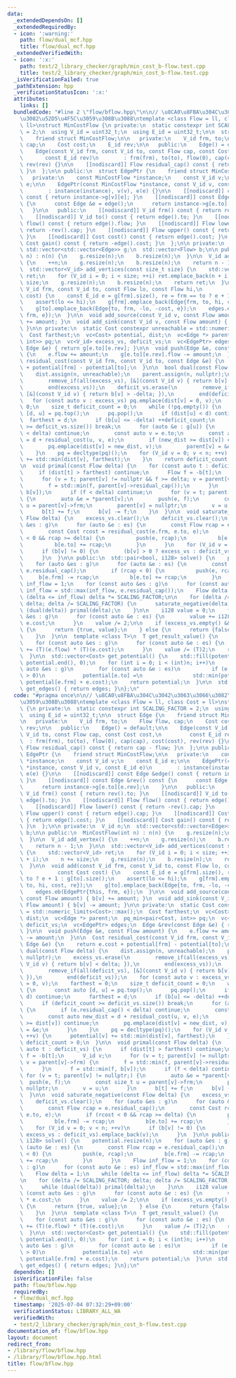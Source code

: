 ```yaml
---
data:
  _extendedDependsOn: []
  _extendedRequiredBy:
  - icon: ':warning:'
    path: flow/dual_mcf.hpp
    title: flow/dual_mcf.hpp
  _extendedVerifiedWith:
  - icon: ':x:'
    path: test/2_library_checker/graph/min_cost_b-flow.test.cpp
    title: test/2_library_checker/graph/min_cost_b-flow.test.cpp
  _isVerificationFailed: true
  _pathExtension: hpp
  _verificationStatusIcon: ':x:'
  attributes:
    links: []
  bundledCode: "#line 2 \"flow/bflow.hpp\"\n\n// \u8CA0\u8FBA\u304C\u3042\u3063\u3066\
    \u3082\u52D5\u4F5C\u3059\u308B\u3088\ntemplate <class Flow = ll, class Cost =\
    \ ll>\nstruct MinCostFlow {\n private:\n  static constexpr int SCALING_FACTOR\
    \ = 2;\n  using V_id = uint32_t;\n  using E_id = uint32_t;\n\n  struct Edge {\n\
    \    friend struct MinCostFlow;\n\n   private:\n    V_id frm, to;\n    Flow flow,\
    \ cap;\n    Cost cost;\n    E_id rev;\n\n   public:\n    Edge() = default;\n\n\
    \    Edge(const V_id frm, const V_id to, const Flow cap, const Cost cost,\n  \
    \       const E_id rev)\n        : frm(frm), to(to), flow(0), cap(cap), cost(cost),\
    \ rev(rev) {}\n\n    [[nodiscard]] Flow residual_cap() const { return cap - flow;\
    \ }\n  };\n\n public:\n  struct EdgePtr {\n    friend struct MinCostFlow;\n\n\
    \   private:\n    const MinCostFlow *instance;\n    const V_id v;\n    const E_id\
    \ e;\n\n    EdgePtr(const MinCostFlow *instance, const V_id v, const E_id e)\n\
    \        : instance(instance), v(v), e(e) {}\n\n    [[nodiscard]] const Edge &edge()\
    \ const { return instance->g[v][e]; }\n    [[nodiscard]] const Edge &rev() const\
    \ {\n      const Edge &e = edge();\n      return instance->g[e.to][e.rev];\n \
    \   }\n\n   public:\n    [[nodiscard]] V_id frm() const { return rev().to; }\n\
    \    [[nodiscard]] V_id to() const { return edge().to; }\n    [[nodiscard]] Flow\
    \ flow() const { return edge().flow; }\n    [[nodiscard]] Flow lower() const {\
    \ return -rev().cap; }\n    [[nodiscard]] Flow upper() const { return edge().cap;\
    \ }\n    [[nodiscard]] Cost cost() const { return edge().cost; }\n    [[nodiscard]]\
    \ Cost gain() const { return -edge().cost; }\n  };\n\n private:\n  V_id n;\n \
    \ std::vector<std::vector<Edge>> g;\n  std::vector<Flow> b;\n\n public:\n  MinCostFlow(int\
    \ n) : n(n) {\n    g.resize(n);\n    b.resize(n);\n  }\n\n  V_id add_vertex()\
    \ {\n    ++n;\n    g.resize(n);\n    b.resize(n);\n    return n - 1;\n  }\n\n\
    \  std::vector<V_id> add_vertices(const size_t size) {\n    std::vector<V_id>\
    \ ret;\n    for (V_id i = 0; i < size; ++i) ret.emplace_back(n + i);\n    n +=\
    \ size;\n    g.resize(n);\n    b.resize(n);\n    return ret;\n  }\n\n  void add(const\
    \ V_id frm, const V_id to, const Flow lo, const Flow hi,\n           const Cost\
    \ cost) {\n    const E_id e = g[frm].size(), re = frm == to ? e + 1 : g[to].size();\n\
    \    assert(lo <= hi);\n    g[frm].emplace_back(Edge{frm, to, hi, cost, re});\n\
    \    g[to].emplace_back(Edge{to, frm, -lo, -cost, e});\n    edges.eb(EdgePtr{this,\
    \ frm, e});\n  }\n\n  void add_source(const V_id v, const Flow amount) { b[v]\
    \ += amount; }\n  void add_sink(const V_id v, const Flow amount) { b[v] -= amount;\
    \ }\n\n private:\n  static Cost constexpr unreachable = std::numeric_limits<Cost>::max();\n\
    \  Cost farthest;\n  vc<Cost> potential, dist;\n  vc<Edge *> parent;\n  pq_min<pair<Cost,\
    \ int>> pq;\n  vc<V_id> excess_vs, deficit_vs;\n  vc<EdgePtr> edges;\n  Edge &rev(const\
    \ Edge &e) { return g[e.to][e.rev]; }\n\n  void push(Edge &e, const Flow amount)\
    \ {\n    e.flow += amount;\n    g[e.to][e.rev].flow -= amount;\n  }\n\n  Cost\
    \ residual_cost(const V_id frm, const V_id to, const Edge &e) {\n    return e.cost\
    \ + potential[frm] - potential[to];\n  }\n\n  bool dual(const Flow delta) {\n\
    \    dist.assign(n, unreachable);\n    parent.assign(n, nullptr);\n    excess_vs.erase(\n\
    \        remove_if(all(excess_vs), [&](const V_id v) { return b[v] < delta; }),\n\
    \        end(excess_vs));\n    deficit_vs.erase(\n        remove_if(all(deficit_vs),\
    \ [&](const V_id v) { return b[v] > -delta; }),\n        end(deficit_vs));\n \
    \   for (const auto v : excess_vs) pq.emplace(dist[v] = 0, v);\n    farthest =\
    \ 0;\n    size_t deficit_count = 0;\n    while (!pq.empty()) {\n      const auto\
    \ [d, u] = pq.top();\n      pq.pop();\n      if (dist[u] < d) continue;\n    \
    \  farthest = d;\n      if (b[u] <= -delta) ++deficit_count;\n      if (deficit_count\
    \ >= deficit_vs.size()) break;\n      for (auto &e : g[u]) {\n        if (e.residual_cap()\
    \ < delta) continue;\n        const auto v = e.to;\n        const auto new_dist\
    \ = d + residual_cost(u, v, e);\n        if (new_dist >= dist[v]) continue;\n\
    \        pq.emplace(dist[v] = new_dist, v);\n        parent[v] = &e;\n      }\n\
    \    }\n    pq = decltype(pq)();\n    for (V_id v = 0; v < n; ++v) {\n      potential[v]\
    \ += std::min(dist[v], farthest);\n    }\n    return deficit_count > 0;\n  }\n\
    \n  void primal(const Flow delta) {\n    for (const auto t : deficit_vs) {\n \
    \     if (dist[t] > farthest) continue;\n      Flow f = -b[t];\n      V_id v;\n\
    \      for (v = t; parent[v] != nullptr && f >= delta; v = parent[v]->frm) {\n\
    \        f = std::min(f, parent[v]->residual_cap());\n      }\n      f = std::min(f,\
    \ b[v]);\n      if (f < delta) continue;\n      for (v = t; parent[v] != nullptr;)\
    \ {\n        auto &e = *parent[v];\n        push(e, f);\n        const size_t\
    \ u = parent[v]->frm;\n        parent[v] = nullptr;\n        v = u;\n      }\n\
    \      b[t] += f;\n      b[v] -= f;\n    }\n  }\n\n  void saturate_negative(const\
    \ Flow delta) {\n    excess_vs.clear();\n    deficit_vs.clear();\n    for (auto\
    \ &es : g)\n      for (auto &e : es) {\n        const Flow rcap = e.residual_cap();\n\
    \        const Cost rcost = residual_cost(e.frm, e.to, e);\n        if (rcost\
    \ < 0 && rcap >= delta) {\n          push(e, rcap);\n          b[e.frm] -= rcap;\n\
    \          b[e.to] += rcap;\n        }\n      }\n    for (V_id v = 0; v < n; ++v)\n\
    \      if (b[v] != 0) {\n        (b[v] > 0 ? excess_vs : deficit_vs).emplace_back(v);\n\
    \      }\n  }\n\n public:\n  std::pair<bool, i128> solve() {\n    potential.resize(n);\n\
    \    for (auto &es : g)\n      for (auto &e : es) {\n        const Flow rcap =\
    \ e.residual_cap();\n        if (rcap < 0) {\n          push(e, rcap);\n     \
    \     b[e.frm] -= rcap;\n          b[e.to] += rcap;\n        }\n      }\n    Flow\
    \ inf_flow = 1;\n    for (const auto &es : g)\n      for (const auto &e : es)\
    \ inf_flow = std::max(inf_flow, e.residual_cap());\n    Flow delta = 1;\n    while\
    \ (delta <= inf_flow) delta *= SCALING_FACTOR;\n\n    for (delta /= SCALING_FACTOR;\
    \ delta; delta /= SCALING_FACTOR) {\n      saturate_negative(delta);\n      while\
    \ (dual(delta)) primal(delta);\n    }\n\n    i128 value = 0;\n    for (const auto\
    \ &es : g)\n      for (const auto &e : es) {\n        value += i128(e.flow) *\
    \ e.cost;\n      }\n    value /= 2;\n\n    if (excess_vs.empty() && deficit_vs.empty())\
    \ {\n      return {true, value};\n    } else {\n      return {false, value};\n\
    \    }\n  }\n\n  template <class T>\n  T get_result_value() {\n    T value = 0;\n\
    \    for (const auto &es : g)\n      for (const auto &e : es) {\n        value\
    \ += (T)(e.flow) * (T)(e.cost);\n      }\n    value /= (T)2;\n    return value;\n\
    \  }\n\n  std::vector<Cost> get_potential() {\n    std::fill(potential.begin(),\
    \ potential.end(), 0);\n    for (int i = 0; i < (int)n; i++)\n      for (const\
    \ auto &es : g)\n        for (const auto &e : es)\n          if (e.residual_cap()\
    \ > 0)\n            potential[e.to] =\n                std::min(potential[e.to],\
    \ potential[e.frm] + e.cost);\n    return potential;\n  }\n\n  std::vector<EdgePtr>\
    \ get_edges() { return edges; }\n};\n"
  code: "#pragma once\n\n// \u8CA0\u8FBA\u304C\u3042\u3063\u3066\u3082\u52D5\u4F5C\
    \u3059\u308B\u3088\ntemplate <class Flow = ll, class Cost = ll>\nstruct MinCostFlow\
    \ {\n private:\n  static constexpr int SCALING_FACTOR = 2;\n  using V_id = uint32_t;\n\
    \  using E_id = uint32_t;\n\n  struct Edge {\n    friend struct MinCostFlow;\n\
    \n   private:\n    V_id frm, to;\n    Flow flow, cap;\n    Cost cost;\n    E_id\
    \ rev;\n\n   public:\n    Edge() = default;\n\n    Edge(const V_id frm, const\
    \ V_id to, const Flow cap, const Cost cost,\n         const E_id rev)\n      \
    \  : frm(frm), to(to), flow(0), cap(cap), cost(cost), rev(rev) {}\n\n    [[nodiscard]]\
    \ Flow residual_cap() const { return cap - flow; }\n  };\n\n public:\n  struct\
    \ EdgePtr {\n    friend struct MinCostFlow;\n\n   private:\n    const MinCostFlow\
    \ *instance;\n    const V_id v;\n    const E_id e;\n\n    EdgePtr(const MinCostFlow\
    \ *instance, const V_id v, const E_id e)\n        : instance(instance), v(v),\
    \ e(e) {}\n\n    [[nodiscard]] const Edge &edge() const { return instance->g[v][e];\
    \ }\n    [[nodiscard]] const Edge &rev() const {\n      const Edge &e = edge();\n\
    \      return instance->g[e.to][e.rev];\n    }\n\n   public:\n    [[nodiscard]]\
    \ V_id frm() const { return rev().to; }\n    [[nodiscard]] V_id to() const { return\
    \ edge().to; }\n    [[nodiscard]] Flow flow() const { return edge().flow; }\n\
    \    [[nodiscard]] Flow lower() const { return -rev().cap; }\n    [[nodiscard]]\
    \ Flow upper() const { return edge().cap; }\n    [[nodiscard]] Cost cost() const\
    \ { return edge().cost; }\n    [[nodiscard]] Cost gain() const { return -edge().cost;\
    \ }\n  };\n\n private:\n  V_id n;\n  std::vector<std::vector<Edge>> g;\n  std::vector<Flow>\
    \ b;\n\n public:\n  MinCostFlow(int n) : n(n) {\n    g.resize(n);\n    b.resize(n);\n\
    \  }\n\n  V_id add_vertex() {\n    ++n;\n    g.resize(n);\n    b.resize(n);\n\
    \    return n - 1;\n  }\n\n  std::vector<V_id> add_vertices(const size_t size)\
    \ {\n    std::vector<V_id> ret;\n    for (V_id i = 0; i < size; ++i) ret.emplace_back(n\
    \ + i);\n    n += size;\n    g.resize(n);\n    b.resize(n);\n    return ret;\n\
    \  }\n\n  void add(const V_id frm, const V_id to, const Flow lo, const Flow hi,\n\
    \           const Cost cost) {\n    const E_id e = g[frm].size(), re = frm ==\
    \ to ? e + 1 : g[to].size();\n    assert(lo <= hi);\n    g[frm].emplace_back(Edge{frm,\
    \ to, hi, cost, re});\n    g[to].emplace_back(Edge{to, frm, -lo, -cost, e});\n\
    \    edges.eb(EdgePtr{this, frm, e});\n  }\n\n  void add_source(const V_id v,\
    \ const Flow amount) { b[v] += amount; }\n  void add_sink(const V_id v, const\
    \ Flow amount) { b[v] -= amount; }\n\n private:\n  static Cost constexpr unreachable\
    \ = std::numeric_limits<Cost>::max();\n  Cost farthest;\n  vc<Cost> potential,\
    \ dist;\n  vc<Edge *> parent;\n  pq_min<pair<Cost, int>> pq;\n  vc<V_id> excess_vs,\
    \ deficit_vs;\n  vc<EdgePtr> edges;\n  Edge &rev(const Edge &e) { return g[e.to][e.rev];\
    \ }\n\n  void push(Edge &e, const Flow amount) {\n    e.flow += amount;\n    g[e.to][e.rev].flow\
    \ -= amount;\n  }\n\n  Cost residual_cost(const V_id frm, const V_id to, const\
    \ Edge &e) {\n    return e.cost + potential[frm] - potential[to];\n  }\n\n  bool\
    \ dual(const Flow delta) {\n    dist.assign(n, unreachable);\n    parent.assign(n,\
    \ nullptr);\n    excess_vs.erase(\n        remove_if(all(excess_vs), [&](const\
    \ V_id v) { return b[v] < delta; }),\n        end(excess_vs));\n    deficit_vs.erase(\n\
    \        remove_if(all(deficit_vs), [&](const V_id v) { return b[v] > -delta;\
    \ }),\n        end(deficit_vs));\n    for (const auto v : excess_vs) pq.emplace(dist[v]\
    \ = 0, v);\n    farthest = 0;\n    size_t deficit_count = 0;\n    while (!pq.empty())\
    \ {\n      const auto [d, u] = pq.top();\n      pq.pop();\n      if (dist[u] <\
    \ d) continue;\n      farthest = d;\n      if (b[u] <= -delta) ++deficit_count;\n\
    \      if (deficit_count >= deficit_vs.size()) break;\n      for (auto &e : g[u])\
    \ {\n        if (e.residual_cap() < delta) continue;\n        const auto v = e.to;\n\
    \        const auto new_dist = d + residual_cost(u, v, e);\n        if (new_dist\
    \ >= dist[v]) continue;\n        pq.emplace(dist[v] = new_dist, v);\n        parent[v]\
    \ = &e;\n      }\n    }\n    pq = decltype(pq)();\n    for (V_id v = 0; v < n;\
    \ ++v) {\n      potential[v] += std::min(dist[v], farthest);\n    }\n    return\
    \ deficit_count > 0;\n  }\n\n  void primal(const Flow delta) {\n    for (const\
    \ auto t : deficit_vs) {\n      if (dist[t] > farthest) continue;\n      Flow\
    \ f = -b[t];\n      V_id v;\n      for (v = t; parent[v] != nullptr && f >= delta;\
    \ v = parent[v]->frm) {\n        f = std::min(f, parent[v]->residual_cap());\n\
    \      }\n      f = std::min(f, b[v]);\n      if (f < delta) continue;\n     \
    \ for (v = t; parent[v] != nullptr;) {\n        auto &e = *parent[v];\n      \
    \  push(e, f);\n        const size_t u = parent[v]->frm;\n        parent[v] =\
    \ nullptr;\n        v = u;\n      }\n      b[t] += f;\n      b[v] -= f;\n    }\n\
    \  }\n\n  void saturate_negative(const Flow delta) {\n    excess_vs.clear();\n\
    \    deficit_vs.clear();\n    for (auto &es : g)\n      for (auto &e : es) {\n\
    \        const Flow rcap = e.residual_cap();\n        const Cost rcost = residual_cost(e.frm,\
    \ e.to, e);\n        if (rcost < 0 && rcap >= delta) {\n          push(e, rcap);\n\
    \          b[e.frm] -= rcap;\n          b[e.to] += rcap;\n        }\n      }\n\
    \    for (V_id v = 0; v < n; ++v)\n      if (b[v] != 0) {\n        (b[v] > 0 ?\
    \ excess_vs : deficit_vs).emplace_back(v);\n      }\n  }\n\n public:\n  std::pair<bool,\
    \ i128> solve() {\n    potential.resize(n);\n    for (auto &es : g)\n      for\
    \ (auto &e : es) {\n        const Flow rcap = e.residual_cap();\n        if (rcap\
    \ < 0) {\n          push(e, rcap);\n          b[e.frm] -= rcap;\n          b[e.to]\
    \ += rcap;\n        }\n      }\n    Flow inf_flow = 1;\n    for (const auto &es\
    \ : g)\n      for (const auto &e : es) inf_flow = std::max(inf_flow, e.residual_cap());\n\
    \    Flow delta = 1;\n    while (delta <= inf_flow) delta *= SCALING_FACTOR;\n\
    \n    for (delta /= SCALING_FACTOR; delta; delta /= SCALING_FACTOR) {\n      saturate_negative(delta);\n\
    \      while (dual(delta)) primal(delta);\n    }\n\n    i128 value = 0;\n    for\
    \ (const auto &es : g)\n      for (const auto &e : es) {\n        value += i128(e.flow)\
    \ * e.cost;\n      }\n    value /= 2;\n\n    if (excess_vs.empty() && deficit_vs.empty())\
    \ {\n      return {true, value};\n    } else {\n      return {false, value};\n\
    \    }\n  }\n\n  template <class T>\n  T get_result_value() {\n    T value = 0;\n\
    \    for (const auto &es : g)\n      for (const auto &e : es) {\n        value\
    \ += (T)(e.flow) * (T)(e.cost);\n      }\n    value /= (T)2;\n    return value;\n\
    \  }\n\n  std::vector<Cost> get_potential() {\n    std::fill(potential.begin(),\
    \ potential.end(), 0);\n    for (int i = 0; i < (int)n; i++)\n      for (const\
    \ auto &es : g)\n        for (const auto &e : es)\n          if (e.residual_cap()\
    \ > 0)\n            potential[e.to] =\n                std::min(potential[e.to],\
    \ potential[e.frm] + e.cost);\n    return potential;\n  }\n\n  std::vector<EdgePtr>\
    \ get_edges() { return edges; }\n};\n"
  dependsOn: []
  isVerificationFile: false
  path: flow/bflow.hpp
  requiredBy:
  - flow/dual_mcf.hpp
  timestamp: '2025-07-04 07:32:29+09:00'
  verificationStatus: LIBRARY_ALL_WA
  verifiedWith:
  - test/2_library_checker/graph/min_cost_b-flow.test.cpp
documentation_of: flow/bflow.hpp
layout: document
redirect_from:
- /library/flow/bflow.hpp
- /library/flow/bflow.hpp.html
title: flow/bflow.hpp
---
```


